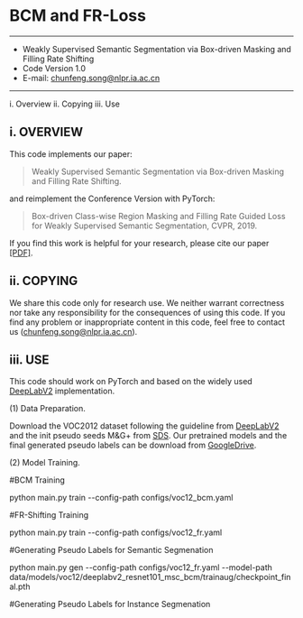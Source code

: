 # BCM and FR-Loss
--------------------------------------------------------------------------------
* Weakly Supervised Semantic Segmentation via Box-driven Masking and Filling Rate Shifting 
* Code Version 1.0                                                             
* E-mail: chunfeng.song@nlpr.ia.ac.cn                                          
---------------------------------------------------------------------------------

i.    Overview
ii.   Copying
iii.  Use

i. OVERVIEW
-----------------------------
This code implements our paper:

>Weakly Supervised Semantic Segmentation via Box-driven Masking and Filling Rate Shifting.

and reimplement the Conference Version with PyTorch:

>Box-driven Class-wise Region Masking and Filling Rate Guided Loss for Weakly Supervised Semantic Segmentation, CVPR, 2019.


If you find this work is helpful for your research, please cite our paper [[PDF]](https://openaccess.thecvf.com/content_CVPR_2019/papers/Song_Box-Driven_Class-Wise_Region_Masking_and_Filling_Rate_Guided_Loss_for_CVPR_2019_paper.pdf).

ii. COPYING
-----------------------------
We share this code only for research use. We neither warrant 
correctness nor take any responsibility for the consequences of 
using this code. If you find any problem or inappropriate content
in this code, feel free to contact us (chunfeng.song@nlpr.ia.ac.cn).

iii. USE
-----------------------------
This code should work on PyTorch and based on the widely used [DeepLabV2](https://github.com/kazuto1011/deeplab-pytorch) implementation. 

(1) Data Preparation.

Download the VOC2012 dataset following the guideline from [DeepLabV2](https://github.com/kazuto1011/deeplab-pytorch) and the init pseudo seeds M&G+ from [SDS](https://www.mpi-inf.mpg.de/departments/computer-vision-and-machine-learning/research/weakly-supervised-learning/simple-does-it-weakly-supervised-instance-and-semantic-segmentation).
 Our pretrained models and the final generated pseudo labels can be download from [GoogleDrive](https://drive.google.com/drive/folders/1BluuWCms0LLCW6zcNlE8hsvTJIY5n32o?usp=sharing).
 
(2) Model Training.

#BCM Training

python main.py train --config-path configs/voc12_bcm.yaml

#FR-Shifting Training

python main.py train --config-path configs/voc12_fr.yaml

#Generating Pseudo Labels for Semantic Segmenation

python main.py gen --config-path configs/voc12_fr.yaml --model-path data/models/voc12/deeplabv2_resnet101_msc_bcm/trainaug/checkpoint_final.pth

#Generating Pseudo Labels for Instance Segmenation
